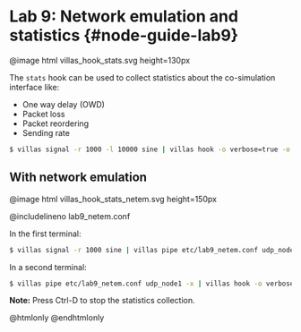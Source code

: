 # Lab 9: Network emulation and statistics {#node-guide-lab9}

@image html villas_hook_stats.svg height=130px

The `stats` hook can be used to collect statistics about the co-simulation interface like:

- One way delay (OWD)
- Packet loss
- Packet reordering
- Sending rate

```bash
$ villas signal -r 1000 -l 10000 sine | villas hook -o verbose=true -o warmup=3000 stats
```

## With network emulation

@image html villas_hook_stats_netem.svg height=150px

@includelineno lab9_netem.conf

In  the first terminal:

```bash
$ villas signal -r 1000 sine | villas pipe etc/lab9_netem.conf udp_node1
```

In a second terminal:

```bash
$ villas pipe etc/lab9_netem.conf udp_node1 -x | villas hook -o verbose=true -o warmup=3000 stats
```

**Note:** Press Ctrl-D to stop the statistics collection.

@htmlonly
<asciinema-player rows="30" cols="500" poster="npt:0:1"  src="recordings/terminal/villas_hook_stats.json">
@endhtmlonly
